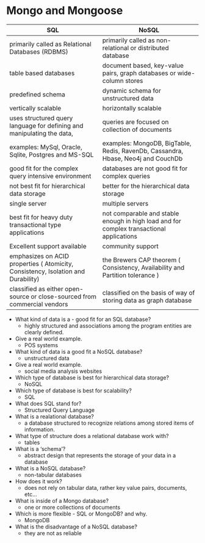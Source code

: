 # Mongo and Mongoose

| SQL    | NoSQL |
| ----------- | ----------- |
| primarily called as Relational Databases (RDBMS)    | primarily called as non-relational or distributed database      |
|  table based databases  | document based, key-value pairs, graph databases or wide-column stores       | 
|  predefined schema | dynamic schema for unstructured data |
|  vertically scalable | horizontally scalable |
|  uses structured query language for defining and manipulating the data, | queries are focused on collection of documents |
|  examples: MySql, Oracle, Sqlite, Postgres and MS-SQL |  examples: MongoDB, BigTable, Redis, RavenDb, Cassandra, Hbase, Neo4j and CouchDb |
|  good fit for the complex query intensive environment | databases are not good fit for complex queries |
|  not best fit for hierarchical data storage |better for the hierarchical data storage |
|   single server | multiple servers |
|  best fit for heavy duty transactional type applications | not comparable and stable enough in high load and for complex transactional applications |
|   Excellent support available | community support |
|   emphasizes on ACID properties ( Atomicity, Consistency, Isolation and Durability) | the Brewers CAP theorem ( Consistency, Availability and Partition tolerance ) |
|  classified as either open-source or close-sourced from commercial vendors | classified on the basis of way of storing data as graph database |

- What kind of data is a - good fit for an SQL database?
    - highly structured and associations among the program entities are clearly defined.
- Give a real world example.
    - POS systems
- What kind of data is a good fit a NoSQL database?
    - unstructured data
- Give a real world example.
    - social media analysis websites
- Which type of database is best for hierarchical data storage?
    - NoSQL
- Which type of database is best for scalability?
    - SQL
- What does SQL stand for?
    - Structured Query Language
- What is a realational database?
    - a database structured to recognize relations among stored items of information.
- What type of structure does a relational database work with?
    - tables
- What is a ‘schema’?
    - abstract design that represents the storage of your data in a database
- What is a NoSQL database?
    - non-tabular databases
- How does it work?
    - does not rely on tabular data, rather key value pairs, documents, etc...
- What is inside of a Mongo database?
    - one or more collections of documents
- Which is more flexible - SQL or MongoDB? and why.
    - MongoDB
- What is the disadvantage of a NoSQL database?
    - they are not as reliable